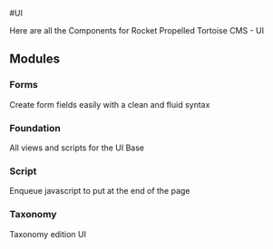 #UI

Here are all the Components for Rocket Propelled Tortoise CMS - UI

## Modules

### Forms
Create form fields easily with a clean and fluid syntax

### Foundation
All views and scripts for the UI Base

### Script
Enqueue javascript to put at the end of the page

### Taxonomy
Taxonomy edition UI
